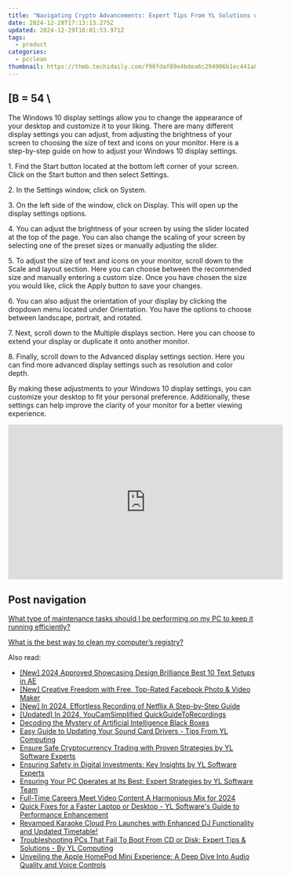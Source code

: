 ```yaml
---
title: "Navigating Crypto Advancements: Expert Tips From YL Solutions on Remaining Informed"
date: 2024-12-28T17:13:13.275Z
updated: 2024-12-29T16:01:53.971Z
tags:
  - product
categories:
  - pcclean
thumbnail: https://thmb.techidaily.com/f98fdaf89e4bdea6c294906b1ec441a8350731ced113bf3e78f52392f565d416.jpg
---
```


## \[B = 54 \

The Windows 10 display settings allow you to change the appearance of your desktop and customize it to your liking. There are many different display settings you can adjust, from adjusting the brightness of your screen to choosing the size of text and icons on your monitor. Here is a step-by-step guide on how to adjust your Windows 10 display settings. 

1\. Find the Start button located at the bottom left corner of your screen. Click on the Start button and then select Settings.

2\. In the Settings window, click on System.

3\. On the left side of the window, click on Display. This will open up the display settings options. 

4\. You can adjust the brightness of your screen by using the slider located at the top of the page. You can also change the scaling of your screen by selecting one of the preset sizes or manually adjusting the slider.

5\. To adjust the size of text and icons on your monitor, scroll down to the Scale and layout section. Here you can choose between the recommended size and manually entering a custom size. Once you have chosen the size you would like, click the Apply button to save your changes.

6\. You can also adjust the orientation of your display by clicking the dropdown menu located under Orientation. You have the options to choose between landscape, portrait, and rotated.

7\. Next, scroll down to the Multiple displays section. Here you can choose to extend your display or duplicate it onto another monitor.

8\. Finally, scroll down to the Advanced display settings section. Here you can find more advanced display settings such as resolution and color depth. 

By making these adjustments to your Windows 10 display settings, you can customize your desktop to fit your personal preference. Additionally, these settings can help improve the clarity of your monitor for a better viewing experience.

<!-- affiliate ads begin -->
<iframe width="560" height="315" src="https://www.youtube.com/embed/KdpTAZ9zonQ?si=5Nd5SPW1axA7GPuB" title="YouTube video player" frameborder="0" allow="accelerometer; autoplay; clipboard-write; encrypted-media; gyroscope; picture-in-picture; web-share" referrerpolicy="strict-origin-when-cross-origin" allowfullscreen></iframe>
<!-- affiliate ads end -->

## Post navigation

[What type of maintenance tasks should I be performing on my PC to keep it running efficiently?](https://tools.techidaily.com/pcclean/products/)

[What is the best way to clean my computer’s registry?](https://tools.techidaily.com/pcclean/products/)

<ins class="adsbygoogle"
     style="display:block"
     data-ad-format="autorelaxed"
     data-ad-client="ca-pub-7571918770474297"
     data-ad-slot="1223367746"></ins>

<ins class="adsbygoogle"
     style="display:block"
     data-ad-client="ca-pub-7571918770474297"
     data-ad-slot="8358498916"
     data-ad-format="auto"
     data-full-width-responsive="true"></ins>

<span class="atpl-alsoreadstyle">Also read:</span>
<div><ul>
<li><a href="https://fox-glue.techidaily.com/new-2024-approved-showcasing-design-brilliance-best-10-text-setups-in-ae/"><u>[New] 2024 Approved Showcasing Design Brilliance Best 10 Text Setups in AE</u></a></li>
<li><a href="https://facebook-videos.techidaily.com/new-creative-freedom-with-free-top-rated-facebook-photo-and-video-maker/"><u>[New] Creative Freedom with Free, Top-Rated Facebook Photo & Video Maker</u></a></li>
<li><a href="https://on-screen-recording.techidaily.com/new-in-2024-effortless-recording-of-netflix-a-step-by-step-guide/"><u>[New] In 2024, Effortless Recording of Netflix A Step-by-Step Guide</u></a></li>
<li><a href="https://desktop-recording.techidaily.com/updated-in-2024-youcamsimplified-quickguidetorecordings/"><u>[Updated] In 2024, YouCamSimplified QuickGuideToRecordings</u></a></li>
<li><a href="https://tech-revival.techidaily.com/decoding-the-mystery-of-artificial-intelligence-black-boxes/"><u>Decoding the Mystery of Artificial Intelligence Black Boxes</u></a></li>
<li><a href="https://discover-fantastic.techidaily.com/easy-guide-to-updating-your-sound-card-drivers-tips-from-yl-computing/"><u>Easy Guide to Updating Your Sound Card Drivers - Tips From YL Computing</u></a></li>
<li><a href="https://discover-fantastic.techidaily.com/ensure-safe-cryptocurrency-trading-with-proven-strategies-by-yl-software-experts/"><u>Ensure Safe Cryptocurrency Trading with Proven Strategies by YL Software Experts</u></a></li>
<li><a href="https://discover-fantastic.techidaily.com/ensuring-safety-in-digital-investments-key-insights-by-yl-software-experts/"><u>Ensuring Safety in Digital Investments: Key Insights by YL Software Experts</u></a></li>
<li><a href="https://discover-fantastic.techidaily.com/ensuring-your-pc-operates-at-its-best-expert-strategies-by-yl-software-team/"><u>Ensuring Your PC Operates at Its Best: Expert Strategies by YL Software Team</u></a></li>
<li><a href="https://youtube-stream.techidaily.com/full-time-careers-meet-video-content-a-harmonious-mix-for-2024/"><u>Full-Time Careers Meet Video Content A Harmonious Mix for 2024</u></a></li>
<li><a href="https://discover-fantastic.techidaily.com/quick-fixes-for-a-faster-laptop-or-desktop-yl-softwares-guide-to-performance-enhancement/"><u>Quick Fixes for a Faster Laptop or Desktop - YL Software's Guide to Performance Enhancement</u></a></li>
<li><a href="https://discover-fantastic.techidaily.com/revamped-karaoke-cloud-pro-launches-with-enhanced-dj-functionality-and-updated-timetable/"><u>Revamped Karaoke Cloud Pro Launches with Enhanced DJ Functionality and Updated Timetable!</u></a></li>
<li><a href="https://discover-able.techidaily.com/troubleshooting-pcs-that-fail-to-boot-from-cd-or-disk-expert-tips-and-solutions-by-yl-computing/"><u>Troubleshooting PCs That Fail To Boot From CD or Disk: Expert Tips & Solutions - By YL Computing</u></a></li>
<li><a href="https://buynow-info.techidaily.com/unveiling-the-apple-homepod-mini-experience-a-deep-dive-into-audio-quality-and-voice-controls/"><u>Unveiling the Apple HomePod Mini Experience: A Deep Dive Into Audio Quality and Voice Controls</u></a></li>
</ul></div>

